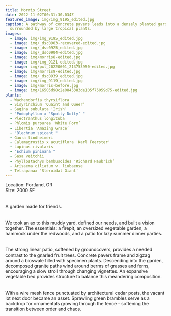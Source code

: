 ```yaml
---
title: Morris Street
date: 2022-11-02T00:31:30.034Z
featured_image: img/img_9195_edited.jpg
caption: A pathway of concrete pavers leads into a densely planted garden
  surrounded by large tropical plants.
images:
  - image: img/img_9195_edited.jpg
  - image: img/_dsc0903-recovered-edited.jpg
  - image: img/_dsc0925_edited.jpg
  - image: img/_dsc0904-edited.jpg
  - image: img/morris8-edited.jpg
  - image: img/img_9121-edited.jpg
  - image: img/pxl_20220601_213753950-edited.jpg
  - image: img/morris9-edited.jpg
  - image: img/_dsc0939_edited.jpg
  - image: img/img_9119_edited.jpg
  - image: img/morris-before.jpg
  - image: img/16505d98c2e0845383de105f75059d75-edited.jpg
plants:
  - Wachendorfia thyrsiflora
  - Sisyrinchium 'Quaint and Queer’
  - Sagina subulata 'Irish’
  - "Podophyllum x 'Spotty Dotty’ "
  - Plectranthus longituba
  - Phlomis purpurea 'White Form’
  - Libertia 'Amazing Grace’
  - "Blechnum spicant "
  - Gaura lindheimeri
  - Calamagrostis x acutiflora 'Karl Foerster'
  - Lupinus rivularis
  - "Echium pininana "
  - Sasa veitchii
  - Phyllostachys bambusoides 'Richard Haubrich’
  - Arisaema ciliatum v. liubaense
  - Tetrapanax 'Steroidal Giant’
---
```

L﻿ocation: Portland, OR\
S﻿ize: 2000 SF\
\
\
A garden made for friends. \
\
\
We took an ax to this muddy yard, defined our needs, and built a vision together. The essentials: a firepit, an oversized vegetable garden, a hammock under the redwoods, and a patio for lazy summer dinner parties.\
\
\
The strong linear patio, softened by groundcovers, provides a needed contrast to the gnarled fruit trees. Concrete pavers frame and zigzag around a bioswale filled with specimen plants. Descending into the garden, decomposed granite paths wind around berms of grasses and ferns, encouraging a slow stroll through changing vignettes. An expansive vegetable bed provides structure to balance this meandering composition. \
\
\
With a wire mesh fence punctuated by architectural cedar posts, the vacant lot next door became an asset. Sprawling green brambles serve as a backdrop for ornamentals growing through the fence - softening the transition between order and chaos.